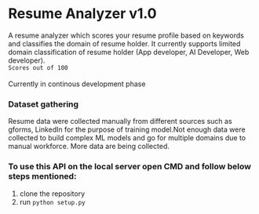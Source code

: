# Resume Analyzer v1.0

A resume analyzer which scores your resume profile based on keywords and classifies the domain of resume holder. It currently supports limited domain classification of resume holder (App developer, AI Developer, Web developer).                              
`Scores out of 100`
<br>
<br>
Currently in continous development phase <br>

### Dataset gathering

Resume data were collected manually from different sources such as gforms, LinkedIn for the purpose of training model.Not enough data were collected to build complex ML models and go for multiple domains due to manual workforce. More data are being collected. <br>


### To use this API on the local server open CMD and follow below steps mentioned:

1. clone the repository
2. run `python setup.py`


